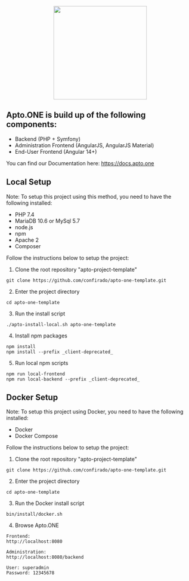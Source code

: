 <p align='center'><a href="https://apto.one/" target="_blank" rel="noopener noreferrer">
    <img width="250" src="https://www.confirado.de/files/images/confirado/logos/Apto.ONE/logo_apto_blau_gr%C3%BCn.png">
</a></p>

## Apto.ONE is build up of the following components:

- Backend (PHP + Symfony)
- Administration Frontend (AngularJS, AngularJS Material)
- End-User Frontend (Angular 14+)

You can find our Documentation here: https://docs.apto.one

## Local Setup

Note: To setup this project using this method, you need to have the following installed:

- PHP 7.4
- MariaDB 10.6 or MySql 5.7
- node.js
- npm
- Apache 2
- Composer

Follow the instructions below to setup the project:

1. Clone the root repository "apto-project-template"
```
git clone https://github.com/confirado/apto-one-template.git
```

2. Enter the project directory
```
cd apto-one-template
```

3. Run the install script
```
./apto-install-local.sh apto-one-template
```

4. Install npm packages
```
npm install
npm install --prefix _client-deprecated_
```
5. Run local npm scripts
```
npm run local-frontend
npm run local-backend --prefix _client-deprecated_ 
```

## Docker Setup

Note: To setup this project using Docker, you need to have the following installed:

- Docker
- Docker Compose

Follow the instructions below to setup the project:

1. Clone the root repository "apto-project-template"
```
git clone https://github.com/confirado/apto-one-template.git
```

2. Enter the project directory
```
cd apto-one-template
```

3. Run the Docker install script
```
bin/install/docker.sh
```

4. Browse Apto.ONE
```
Frontend: 
http://localhost:8080

Administration: 
http://localhost:8080/backend

User: superadmin
Password: 12345678
```

